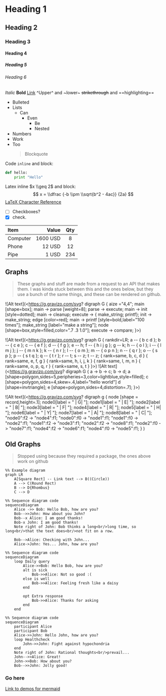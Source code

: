 # Heading 1

## Heading 2

### Heading 3

#### Heading 4

##### Heading 5

###### Heading 6

_Italic_
**Bold**
[Link](http://www.google.com)
^Upper^ and ~lower~
~~strikethrough~~ and ==highlighting==

-   Bulleted
-   Lists
    -   Can
        -   Even
            -   Be
            -   Nested
-   Numbers
-   Work
-   Too
    > Blockquote

Code `inline` and block:

```python
def hello:
    print "Hello"
```

Latex inline $x \\geq 2$ and block:
$$
x =
\\dfrac
    {-b \\pm \\sqrt{b^2 - 4ac}}
    {2a}
$$
[LaTeX Character Reference](http://www.combinatorics.net/weblib/)

-   [ ] Checkboxes?
-   [x] check.

| Item     |    Value | Qty |
| :------- | -------: | :-: |
| Computer | 1600 USD |  8  |
| Phone    |   12 USD |  12 |
| Pipe     |    1 USD | 234 |

## Graphs

> These graphs and stuff are made from a request to an API that makes them. I was kinda stuck between this and the ones below, but they use a bunch of the same things, and these can be rendered on github.

![Alt text](<https://g.gravizo.com/svg?
  digraph G {
    aize ="4,4";
    main [shape=box];
    main -> parse [weight=8];
    parse -> execute;
    main -> init [style=dotted];
    main -> cleanup;
    execute -> { make_string; printf};
    init -> make_string;
    edge [color=red];
    main -> printf [style=bold,label="100 times"];
    make_string [label="make a string"];
    node [shape=box,style=filled,color=".7 .3 1.0"];
    execute -> compare;
  }>)

![Alt text](<https://g.gravizo.com/svg?
    graph G {
		rankdir=LR;
		a -- { b c d }; b -- { c e }; c -- { e f }; d -- { f g }; e -- h;
		f -- { h i j g }; g -- k; h -- { o l }; i -- { l m j }; j -- { m n k };
		k -- { n r }; l -- { o m }; m -- { o p n }; n -- { q r };
		o -- { s p }; p -- { s t q }; q -- { t r }; r -- t; s -- z; t -- z;
		{ rank=same, b, c, d }
		{ rank=same, e, f, g }
		{ rank=same, h, i, j, k }
		{ rank=same, l, m, n }
		{ rank=same, o, p, q, r }
		{ rank=same, s, t }
	}>)
![Alt text](<https://g.gravizo.com/svg?
    digraph G {
        a -> b -> c;
        b -> d;
        a [shape=polygon,sides=5,peripheries=3,color=lightblue,style=filled];
        c [shape=polygon,sides=4,skew=.4,label="hello world"]
        d [shape=invtriangle];
        e [shape=polygon,sides=4,distortion=.7];
    }>)

![Alt text](<https://g.gravizo.com/svg?
    digraph g {
        node [shape = record,height=.1];
        node0[label = "<f0> |<f1> G|<f2> "];
        node1[label = "<f0> |<f1> E|<f2> "];
        node2[label = "<f0> |<f1> B|<f2> "];
        node3[label = "<f0> |<f1> F|<f2> "];
        node4[label = "<f0> |<f1> R|<f2> "];
        node5[label = "<f0> |<f1> H|<f2> "];
        node6[label = "<f0> |<f1> Y|<f2> "];
        node7[label = "<f0> |<f1> A|<f2> "];
        node8[label = "<f0> |<f1> C|<f2> "];
        "node0":f2 -> "node4":f1;
        "node0":f0 -> "node1":f1;
        "node1":f0 -> "node2":f1;
        "node1":f2 -> "node3":f1;
        "node2":f2 -> "node8":f1;
        "node2":f0 -> "node7":f1;
        "node4":f2 -> "node6":f1;
        "node4":f0 -> "node5":f1;
    }
)

## Old Graphs

> Stopped using because they required a package, the ones above work on github

```{mermaid}
%% Example diagram
graph LR
    A[Square Rect] -- Link text --> B((Circle))
    A --> C(Round Rect)
    B --> D{Rhombus}
    C --> D
```

```{mermaid}
%% Sequence diagram code
sequenceDiagram
    Alice ->> Bob: Hello Bob, how are you?
    Bob-->>John: How about you John?
    Bob--x Alice: I am good thanks!
    Bob-x John: I am good thanks!
    Note right of John: Bob thinks a long<br/>long time, so long<br/>that the text does<br/>not fit on a row.

    Bob-->Alice: Checking with John...
    Alice->John: Yes... John, how are you?
```

```{mermaid}
%% Sequence diagram code
sequenceDiagram
    loop Daily query
        Alice->>Bob: Hello Bob, how are you?
        alt is sick
            Bob->>Alice: Not so good :(
        else is well
            Bob->>Alice: Feeling fresh like a daisy
        end

        opt Extra response
            Bob->>Alice: Thanks for asking
        end
    end
```

```{mermaid}
%% Sequence diagram code
sequenceDiagram
    participant Alice
    participant Bob
    Alice->>John: Hello John, how are you?
    loop Healthcheck
        John->>John: Fight against hypochondria
    end
    Note right of John: Rational thoughts<br/>prevail...
    John-->>Alice: Great!
    John->>Bob: How about you?
    Bob-->>John: Jolly good!
```

### Go here

[Link to demos for mermaid](https://knsv.github.io/mermaid/#working-with-the-documentation)
